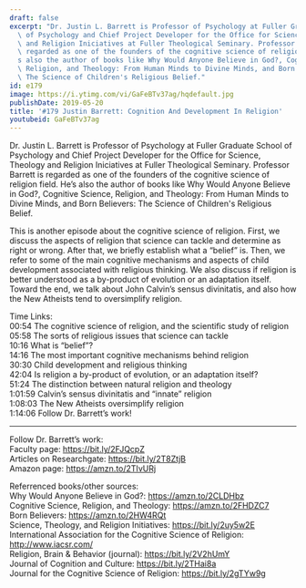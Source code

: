 ```yaml
---
draft: false
excerpt: "Dr. Justin L. Barrett is Professor of Psychology at Fuller Graduate School\
  \ of Psychology and Chief Project Developer for the Office for Science, Theology\
  \ and Religion Iniciatives at Fuller Theological Seminary. Professor Barrett is\
  \ regarded as one of the founders of the cognitive science of religion field. He\u2019\
  s also the author of books like Why Would Anyone Believe in God?, Cognitive Science,\
  \ Religion, and Theology: From Human Minds to Divine Minds, and Born Believers:\
  \ The Science of Children's Religious Belief."
id: e179
image: https://i.ytimg.com/vi/GaFeBTv37ag/hqdefault.jpg
publishDate: 2019-05-20
title: '#179 Justin Barrett: Cognition And Development In Religion'
youtubeid: GaFeBTv37ag
---
```

Dr. Justin L. Barrett is Professor of Psychology at Fuller Graduate School of Psychology and Chief Project Developer for the Office for Science, Theology and Religion Iniciatives at Fuller Theological Seminary. Professor Barrett is regarded as one of the founders of the cognitive science of religion field. He’s also the author of books like Why Would Anyone Believe in God?, Cognitive Science, Religion, and Theology: From Human Minds to Divine Minds, and Born Believers: The Science of Children's Religious Belief.

This is another episode about the cognitive science of religion. First, we discuss the aspects of religion that science can tackle and determine as right or wrong. After that, we briefly establish what a “belief” is. Then, we refer to some of the main cognitive mechanisms and aspects of child development associated with religious thinking. We also discuss if religion is better understood as a by-product of evolution or an adaptation itself. Toward the end, we talk about John Calvin’s sensus divinitatis, and also how the New Atheists tend to oversimplify religion.

Time Links:  
00:54  The cognitive science of religion, and the scientific study of religion  
05:58  The sorts of religious issues that science can tackle                               
10:16  What is “belief”?                               
14:16  The most important cognitive mechanisms behind religion                               
30:30  Child development and religious thinking                              
42:04  Is religion a by-product of evolution, or an adaptation itself?                         
51:24  The distinction between natural religion and theology                
1:01:59  Calvin’s sensus divinitatis and “innate” religion            
1:08:03  The New Atheists oversimplify religion                    
1:14:06  Follow Dr. Barrett’s work!

---

Follow Dr. Barrett’s work:  
Faculty page: https://bit.ly/2FJQcpZ  
Articles on Researchgate: https://bit.ly/2T8ZtjB  
Amazon page: https://amzn.to/2TIvURj

Referrenced books/other sources:  
Why Would Anyone Believe in God?: https://amzn.to/2CLDHbz  
Cognitive Science, Religion, and Theology: https://amzn.to/2FHDZC7  
Born Believers: https://amzn.to/2HW4RQt  
Science, Theology, and Religion Initiatives: https://bit.ly/2uy5w2E  
International Association for the Cognitive Science of Religion: http://www.iacsr.com/  
Religion, Brain & Behavior (journal): https://bit.ly/2V2hUmY  
Journal of Cognition and Culture: https://bit.ly/2THai8a  
Journal for the Cognitive Science of Religion: https://bit.ly/2gTYw9g

